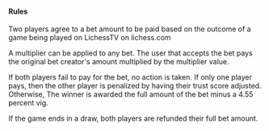 #### Rules

Two players agree to a bet amount to be paid based on the outcome of a game being played on LichessTV on lichess.com

A multiplier can be applied to any bet. The user that accepts the bet pays the original bet creator's amount multiplied by the multiplier value.

If both players fail to pay for the bet, no action is taken. If only one player pays, then the other player is penalized by having their trust score adjusted. Otherwise, The winner is awarded the full amount of the bet minus a 4.55 percent vig.

If the game ends in a draw, both players are refunded their full bet amount.
